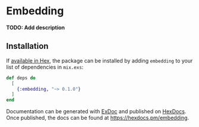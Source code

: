 # Embedding

**TODO: Add description**

## Installation

If [available in Hex](https://hex.pm/docs/publish), the package can be installed
by adding `embedding` to your list of dependencies in `mix.exs`:

```elixir
def deps do
  [
    {:embedding, "~> 0.1.0"}
  ]
end
```

Documentation can be generated with [ExDoc](https://github.com/elixir-lang/ex_doc)
and published on [HexDocs](https://hexdocs.pm). Once published, the docs can
be found at <https://hexdocs.pm/embedding>.

